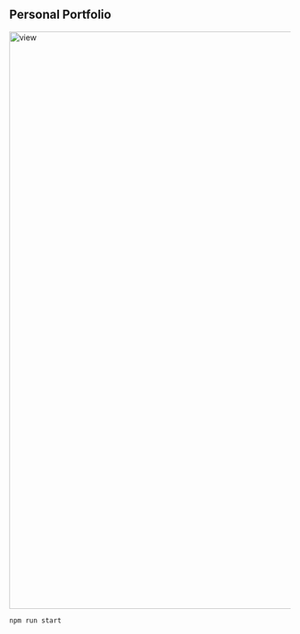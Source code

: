 ## Personal Portfolio

<img width="1033" alt="view" src="https://github.com/blacwh/PorfolioSite/assets/35067089/117bce6e-cd39-4d56-a11b-c039993a91fd">

```
npm run start
```
